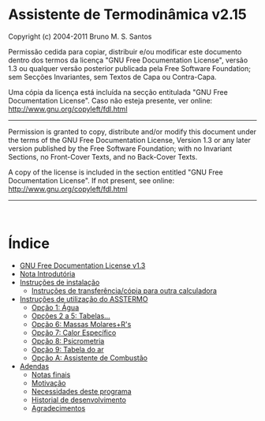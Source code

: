 

<h1>Assistente de Termodinâmica v2.15</h1>
Copyright (c) 2004-2011 Bruno M. S. Santos

Permissão cedida para copiar, distribuir e/ou modificar este documento dentro dos termos da licença "GNU Free Documentation License", versão 1.3 ou qualquer versão posterior publicada pela Free Software Foundation; sem Secções Invariantes, sem Textos de Capa ou Contra-Capa.

Uma cópia da licença está incluída na secção entitulada "GNU Free Documentation License". Caso não esteja presente, ver online: http://www.gnu.org/copyleft/fdl.html

---

Permission is granted to copy, distribute and/or modify this document under the terms of the GNU Free Documentation License, Version 1.3 or any later version published by the Free Software Foundation; with no Invariant Sections, no Front-Cover Texts, and no Back-Cover Texts.

A copy of the license is included in the section entitled "GNU Free Documentation License". If not present, see online: http://www.gnu.org/copyleft/fdl.html


---

<br>
<h1>Índice</h1>

<ul><li><a href='GFDL13.md'>GNU Free Documentation License v1.3</a>
</li><li><a href='ManualAsstermo215Intro.md'>Nota Introdutória</a>
</li><li><a href='ManualAsstermo215Instalar.md'>Instruções de instalação</a>
<ul><li><a href='ManualAsstermo215Instalar.md#Instrucoes_de_transferencia/copia_para_outra_calculadora'>Instruções de transferência/cópia para outra calculadora</a>
</li></ul></li><li><a href='ManualAsstermo215Utilizacao.md'>Instruções de utilização do ASSTERMO</a>
<ul><li><a href='ManualAsstermo215Agua.md'>Opção 1: Água</a>
</li><li><a href='ManualAsstermo215OutrosFluidos.md'>Opções 2 a 5: Tabelas...</a>
</li><li><a href='ManualAsstermo215MassasMolares.md'>Opção 6: Massas Molares+R's</a>
</li><li><a href='ManualAsstermo215CalorEspecifico.md'>Opção 7: Calor Específico</a>
</li><li><a href='ManualAsstermo215Psicrometria.md'>Opção 8: Psicrometria</a>
</li><li><a href='ManualAsstermo215Ar.md'>Opção 9: Tabela do ar</a>
</li><li><a href='ManualAsstermo215Combustao.md'>Opção A: Assistente de Combustão</a>
</li></ul></li><li><a href='ManualAsstermo215Adenda.md'>Adendas</a>
<ul><li><a href='ManualAsstermo215Adenda#Notas_finais.md'>Notas finais</a>
</li><li><a href='ManualAsstermo215Adenda#Motivacao.md'>Motivação</a>
</li><li><a href='ManualAsstermo215Adenda#Necessidades_deste_programa.md'>Necessidades deste programa</a>
</li><li><a href='ManualAsstermo215Adenda#Historial_de_desenvolvimento.md'>Historial de desenvolvimento</a>
</li><li><a href='ManualAsstermo215Adenda#Agradecimentos.md'>Agradecimentos</a>
</li>
</ul>